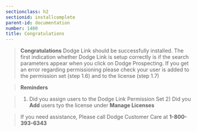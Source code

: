 ```yaml
---
sectionclass: h2
sectionid: installcomplete
parent-id: documentation
number: 1400
title: Congratulations 
---
```


> **Congratulations** Dodge Link should be successfully installed.  The first indication whether Dodge Link is setup correctly is if the search parameters appear when you click on Dodge Prospecting.  If you get an error  regarding permissioning please check your user is added to the permission set (step 1.6) and to the license (step 1.7)  

>**Reminders**
  
>1) Did you assign users to the Dodge Link Permission Set                                                                                    2) Did you **Add** users tyo the license under **Manage Licenses**
 

> If you need assistance, Please call Dodge Customer Care at **1-800-393-6343**

